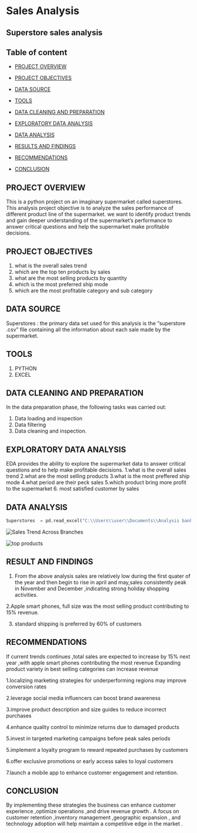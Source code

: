 # Sales Analysis
Superstore sales analysis
---

## Table of content

- [PROJECT OVERVIEW](#project-overview)

 - [PROJECT OBJECTIVES](project-objective)

- [DATA SOURCE](#data-source)

- [TOOLS](#tools)

- [DATA CLEANING AND PREPARATION](#data-cleaning-and-preparation)

- [EXPLORATORY DATA ANALYSIS](#exploratory-data-analysis)

- [DATA ANALYSIS](#data-analysis)

- [RESULTS AND FINDINGS](#result-and-findings)

- [RECOMMENDATIONS](#recommendations)

- [CONCLUSION](#conclusion)




## PROJECT OVERVIEW 
This is a python project on an imaginary supermarket called superstores.  This analysis project objective is to analyze the sales performance of different product line of the supermarket. we want to identify product trends and gain deeper understanding of the supermarket’s performance to answer critical questions and help the supermarket make profitable decisions.

## PROJECT OBJECTIVES  
1. what is the overall sales trend 
2. which are the top ten products by sales
3. what are the most selling products by quantity
4. which is the most preferred ship mode
5. which are the most profitable category and sub category

## DATA SOURCE 
Superstores : the primary data set used for this analysis is the “superstore .csv” file containing all the information about each sale made by the supermarket.

## TOOLS
1. PYTHON
2. EXCEL

## DATA CLEANING AND PREPARATION
In the data preparation phase, the following tasks was carried out:
1.	Data loading and inspection 
2.	Data filtering 
3.	Data cleaning and inspection.	

##   EXPLORATORY DATA ANALYSIS 
EDA  provides the ability to explore the supermarket data to answer critical questions and to help make profitable decisions.
1.what is the overall sales trend 
2.what are the most selling products 
3.what is the most preffered ship mode 
4.what period are their peck sales 
5.which product bring more profit to the supermarket 
6. most satisfied customer by sales
 
## DATA ANALYSIS 
``` python
Superstores  = pd.read_excel("C:\\Users\\user\\Documents\\Analysis bank\\superstore_sales.xlsx")
```


![Sales Trend Across Branches](https://github.com/user-attachments/assets/d186c284-bdeb-48c5-9726-b23ae03e06f7)

![top products](https://github.com/user-attachments/assets/ee63b81c-46c2-4eb6-a22d-410f50ae89f5)







## RESULT AND FINDINGS

1. From the above analysis sales are relatively low during the first quater of the year and then begin to rise in april and may,sales consistently peak in November and December ,indicating strong holiday shopping activities.

2.Apple smart phones, full size was the most selling product contributing to 15% revenue.

3. standard shipping is preferred by 60% of customers

## RECOMMENDATIONS
If current trends continues ,total sales are expected to increase by 15%  next year ,with apple smart phones contributing the most revenue
Expanding product variety in best selling categories can increase revenue 

1.localizing marketing strategies for underperforming regions may improve conversion rates

2.leverage social media influencers can boost brand awareness 

3.improve product description and size guides to reduce incorrect purchases 

4.enhance quality control to minimize returns due to damaged products

5.invest in targeted marketing campaigns before peak sales periods

5.implement a loyalty program to reward repeated purchases by customers

6.offer exclusive promotions or early access sales to loyal customers 

7.launch a mobile app to enhance customer engagement and retention.

## CONCLUSION
By implementing these strategies the business can enhance customer experience ,optimize operations ,and drive revenue growth .  A focus on customer retention ,inventory management ,geographic expansion , and technology adoption will help maintain a competitive edge in the market .




